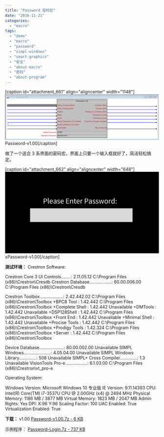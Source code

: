 ```yaml
---
title: "Password 密码宏"
date: "2016-11-21"
categories: 
  - "macro"
tags: 
  - "demo"
  - "macro"
  - "password"
  - "simpl-windows"
  - "smart-graphics"
  - "安全"
  - "about-macro"
  - "密码"
  - "about-program"
---
```


\[caption id="attachment\_661" align="aligncenter" width="1148"\]![Password-v1.00](images/Password-v1.00.png) Password-v1.00\[/caption\]

做了一个适合 3 系界面的密码宏，界面上只要一个输入框就好了，简洁轻松搞定。

\[caption id="attachment\_662" align="aligncenter" width="648"\]![xPassword-v1.00](images/xPassword-v1.00.png) xPassword-v1.00\[/caption\]

**测试环境：** Crestron Software:

Crestron Core 3 UI Controls........: 2.11.05.12 C:\\Program Files (x86)\\Crestron\\Cresdb Crestron Database..................: 60.00.006.00 C:\\Program Files (x86)\\Crestron\\Cresdb

Crestron Toolbox...................: 2.42.442.02 C:\\Program Files (x86)\\Crestron\\Toolbox +BPC8 Tool : 1.42.442 C:\\Program Files (x86)\\Crestron\\Toolbox +Complete Shell : 1.42.442 Unavailable +DMTools : 1.42.442 Unavailable +DSP128Shell : 1.42.442 C:\\Program Files (x86)\\Crestron\\Toolbox +Front End : 1.42.442 Unavailable +Minimal Shell : 1.42.442 Unavailable +Procise Tools : 1.42.442 C:\\Program Files (x86)\\Crestron\\Toolbox +Prodigy Tools : 1.42.324 C:\\Program Files (x86)\\Crestron\\Toolbox +Server : 1.42.442 C:\\Program Files (x86)\\Crestron\\Toolbox

Device Database....................: 80.00.002.00 Unavailable SIMPL Windows......................: 4.05.04.00 Unavailable SIMPL Windows Library..............: 508 Unavailable SIMPL+ Cross Compiler..............: 1.3 Unavailable VisionTools Pro-e..................: 6.1.03.00 C:\\Program Files (x86)\\Crestron\\vt\_pro-e

Operating System:

Windows Version: Microsoft Windows 10 专业版 IE Version: 9.11.14393 CPU: Intel(R) Core(TM) i7-3537U CPU @ 2.00GHz (x4) @ 2494 MHz Physical Memory: 1186 MB / 3877 MB Virtual Memory: 1823 MB / 2047 MB Admin Rights: Yes DPI: X:96 Y:96 Scaling Factor: 100 UAC Enabled: True Virtualization Enabled: True

**下载：** v1.00 [Password-v1.00.7z - 6 KB](https://dailyuploads.net/8w1lz0phep9g)

示例程序： [Password-Login.7z - 737 KB](https://dailyuploads.net/68uxrlj0rdaf)
